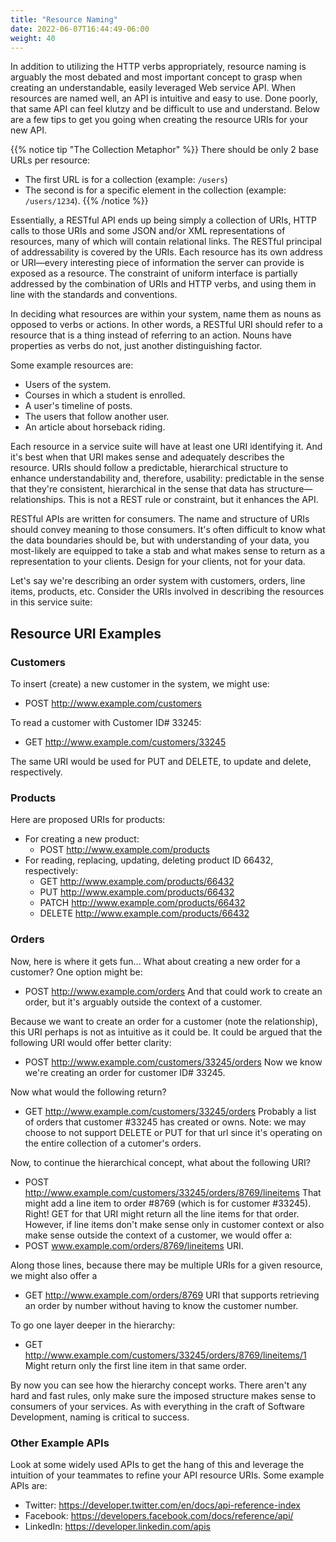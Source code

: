 ```yaml
---
title: "Resource Naming"
date: 2022-06-07T16:44:49-06:00
weight: 40
---
```

In addition to utilizing the HTTP verbs appropriately, resource naming is arguably the most debated and most important concept to grasp when creating an understandable, easily leveraged Web service API. When resources are named well, an API is intuitive and easy to use. Done poorly, that same API can feel klutzy and be difficult to use and understand. Below are a few tips to get you going when creating the resource URIs for your new API.

{{% notice tip "The Collection Metaphor" %}}
There should be only 2 base URLs per resource:
* The first URL is for a collection (example: `/users`)
* The second is for a specific element in the collection (example: `/users/1234`).
{{% /notice %}}

Essentially, a RESTful API ends up being simply a collection of URIs, HTTP calls to those URIs and some JSON and/or XML representations of resources, many of which will contain relational links. The RESTful principal of addressability is covered by the URIs. Each resource has its own address or URI—every interesting piece of information the server can provide is exposed as a resource. The constraint of uniform interface is partially addressed by the combination of URIs and HTTP verbs, and using them in line with the standards and conventions.

In deciding what resources are within your system, name them as nouns as opposed to verbs or actions. In other words, a RESTful URI should refer to a resource that is a thing instead of referring to an action. Nouns have properties as verbs do not, just another distinguishing factor.

Some example resources are:
* Users of the system.
* Courses in which a student is enrolled.
* A user's timeline of posts.
* The users that follow another user.
* An article about horseback riding.

Each resource in a service suite will have at least one URI identifying it. And it's best when that URI makes sense and adequately describes the resource. URIs should follow a predictable, hierarchical structure to enhance understandability and, therefore, usability: predictable in the sense that they're consistent, hierarchical in the sense that data has structure—relationships. This is not a REST rule or constraint, but it enhances the API.

RESTful APIs are written for consumers. The name and structure of URIs should convey meaning to those consumers. It's often difficult to know what the data boundaries should be, but with understanding of your data, you most-likely are equipped to take a stab and what makes sense to return as a representation to your clients. Design for your clients, not for your data.

Let's say we're describing an order system with customers, orders, line items, products, etc. Consider the URIs involved in describing the resources in this service suite:

## Resource URI Examples
### Customers
To insert (create) a new customer in the system, we might use:
* POST http://www.example.com/customers

To read a customer with Customer ID# 33245:
* GET http://www.example.com/customers/33245

The same URI would be used for PUT and DELETE, to update and delete, respectively.

### Products
Here are proposed URIs for products:
*  For creating a new product:
    * POST http://www.example.com/products
* For reading, replacing, updating, deleting product ID 66432, respectively:
    * GET http://www.example.com/products/66432
    * PUT http://www.example.com/products/66432
    * PATCH http://www.example.com/products/66432
    * DELETE http://www.example.com/products/66432

### Orders
Now, here is where it gets fun... What about creating a new order for a customer? One option might be:
* POST http://www.example.com/orders
And that could work to create an order, but it's arguably outside the context of a customer.

Because we want to create an order for a customer (note the relationship), this URI perhaps is not as intuitive as it could be. It could be argued that the following URI would offer better clarity:
* POST http://www.example.com/customers/33245/orders
Now we know we're creating an order for customer ID# 33245.

Now what would the following return?
* GET http://www.example.com/customers/33245/orders
Probably a list of orders that customer #33245 has created or owns. Note: we may choose to not support DELETE or PUT for that url since it's operating on the entire collection of a cutomer's orders.

Now, to continue the hierarchical concept, what about the following URI?
* POST http://www.example.com/customers/33245/orders/8769/lineitems
That might add a line item to order #8769 (which is for customer #33245). Right! GET for that URI might return all the line items for that order. However, if line items don't make sense only in customer context or also make sense outside the context of a customer, we would offer a:
* POST www.example.com/orders/8769/lineitems URI.

Along those lines, because there may be multiple URIs for a given resource, we might also offer a
* GET http://www.example.com/orders/8769
URI that supports retrieving an order by number without having to know the customer number.

To go one layer deeper in the hierarchy:
* GET http://www.example.com/customers/33245/orders/8769/lineitems/1
Might return only the first line item in that same order.

By now you can see how the hierarchy concept works. There aren't any hard and fast rules, only make sure the imposed structure makes sense to consumers of your services. As with everything in the craft of Software Development, naming is critical to success.

### Other Example APIs
Look at some widely used APIs to get the hang of this and leverage the intuition of your teammates to refine your API resource URIs. Some example APIs are:
* Twitter: https://developer.twitter.com/en/docs/api-reference-index
* Facebook: https://developers.facebook.com/docs/reference/api/
* LinkedIn: https://developer.linkedin.com/apis
